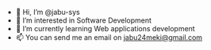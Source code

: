 - 👋 Hi, I’m @jabu-sys
- 👀 I’m interested in Software Development 
- 🌱 I’m currently learning Web applications development
- 📫 You can send me an email on jabu24meki@gmail.com

<!---
jabu-sys/jabu-sys is a ✨ special ✨ repository because its `README.md` (this file) appears on your GitHub profile.
You can click the Preview link to take a look at your changes.
--->
